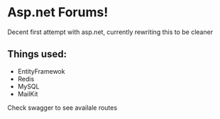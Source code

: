 # Asp.net Forums!

Decent first attempt with asp.net, currently rewriting this to be cleaner

## Things used:
- EntityFramewok
- Redis
- MySQL
- MailKit

Check swagger to see availale routes
